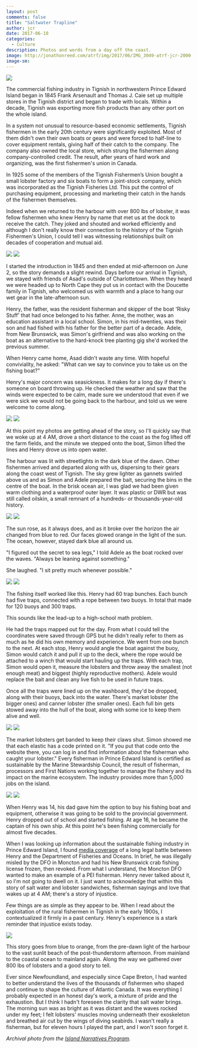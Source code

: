 ```yaml
---
layout: post
comments: false
title: "Saltwater Trapline"
author: jcr
date: 2017-06-10
categories:
  - Culture
description: Photos and words from a day off the coast.
image: http://jonathonreed.com/atrf/img/2017/06/IMG_3049-atrf-jcr-2000-web.jpg
image-sm:
---
```


<img src="http://jonathonreed.com/atrf/img/2017/06/FishingIndustry2.jpg">

The commercial fishing industry in Tignish in northwestern Prince Edward Island began in 1845 Frank Arsenault and Thomas J. Caie set up multiple stores in the Tignish district and began to trade with locals. Within a decade, Tignish was exporting more fish products than any other port on the whole island.

In a system not unusual to resource-based economic settlements, Tignish fishermen in the early 20th century were significantly exploited. Most of them didn't own their own boats or gears and were forced to half-line to cover equipment rentals, giving half of their catch to the company. The company also owned the local store, which strung the fishermen along company-controlled credit. The result, after years of hard work and organizing, was the first fishermen's union in Canada.

In 1925 some of the members of the Tignish Fishermen’s Union bought a small lobster factory and six boats to form a joint-stock company, which was incorporated as the Tignish Fisheries Ltd. This put the control of purchasing equipment, processing and marketing their catch in the hands of the fishermen themselves.

Indeed when we returned to the harbour with over 800 lbs of lobster, it was fellow fishermen who knew Henry by name that met us at the dock to receive the catch. They joked and shouted and worked efficiently and although I don't really know their connection to the history of the Tignish Fishermen's Union, I could tell I was witnessing relationships built on decades of cooperation and mutual aid.

<img src="http://jonathonreed.com/atrf/img/2017/06/IMG_2758-atrf-jcr-2000-web.jpg">

<img src="http://jonathonreed.com/atrf/img/2017/06/IMG_2780-atrf-jcr-2000-web.jpg">

I started the introduction in 1845 and then ended at mid-afternoon on June 2, so the story demands a slight rewind. Days before our arrival in Tignish, we stayed with friends of Asad's outside of Charlottetown. When they heard we were headed up to North Cape they put us in contact with the Doucette family in Tignish, who welcomed us with warmth and a place to hang our wet gear in the late-afternoon sun.

Henry, the father, was the resident fisherman and skipper of the boat 'Risky Stuff' that had once belonged to his father. Anne, the mother, was an education assistant in a local school. Simon, in his mid-twenties, was their son and had fished with his father for the better part of a decade. Adele, from New Brunswick, was Simon's girlfriend and was also working on the boat as an alternative to the hard-knock tree planting gig she'd worked the previous summer.

When Henry came home, Asad didn't waste any time. With hopeful conviviality, he asked: "What can we say to convince you to take us on the fishing boat?"

Henry's major concern was seasickness. It makes for a long day if there's someone on board throwing up. He checked the weather and saw that the winds were expected to be calm, made sure we understood that even if we were sick we would not be going back to the harbour, and told us we were welcome to come along.

<img src="http://jonathonreed.com/atrf/img/2017/06/IMG_2837-atrf-jcr-2000-web.jpg">

<img src="http://jonathonreed.com/atrf/img/2017/06/IMG_2842-atrf-jcr-2000-web.jpg">

At this point my photos are getting ahead of the story, so I'll quickly say that we woke up at 4 AM, drove a short distance to the coast as the fog lifted off the farm fields, and the minute we stepped onto the boat, Simon lifted the lines and Henry drove us into open water.

The harbour was lit with streetlights in the dark blue of the dawn. Other fishermen arrived and departed along with us, dispersing to their gears along the coast west of Tignish. The sky grew lighter as gannets swirled above us and as Simon and Adele prepared the bait, securing the bins in the centre of the boat. In the brisk ocean air, I was glad we had been given warm clothing and a waterproof outer layer. It was plastic or DWR but was still called oilskin, a small remnant of a hundreds- or thousands-year-old history.

<img src="http://jonathonreed.com/atrf/img/2017/06/IMG_8749-atrf-jcr-2000-web.jpg">

<img src="http://jonathonreed.com/atrf/img/2017/06/IMG_8766-atrf-jcr-2000-web.jpg">

The sun rose, as it always does, and as it broke over the horizon the air changed from blue to red. Our faces glowed orange in the light of the sun. The ocean, however, stayed dark blue all around us.

"I figured out the secret to sea legs," I told Adele as the boat rocked over the waves. "Always be leaning against something."

She laughed. "I sit pretty much whenever possible."

<img src="http://jonathonreed.com/atrf/img/2017/06/IMG_2906-atrf-jcr-2000-web.jpg">

<img src="http://jonathonreed.com/atrf/img/2017/06/IMG_2924-atrf-jcr-2000-web.jpg">

The fishing itself worked like this. Henry had 60 trap bunches. Each bunch had five traps, connected with a rope between two buoys. In total that made for 120 buoys and 300 traps.

This sounds like the lead-up to a high-school math problem.

He had the traps mapped out for the day. From what I could tell the coordinates were saved through GPS but he didn't really refer to them as much as he did his own memory and experience. We went from one bunch to the next. At each stop, Henry would angle the boat against the buoy, Simon would catch it and pull it up to the deck, where the rope would be attached to a winch that would start hauling up the traps. With each trap, Simon would open it, measure the lobsters and throw away the smallest (not enough meat) and biggest (highly reproductive mothers). Adele would replace the bait and clean any live fish to be used in future traps.

Once all the traps were lined up on the washboard, they'd be dropped, along with their buoys, back into the water. There's market lobster (the bigger ones) and canner lobster (the smaller ones). Each full bin gets stowed away into the hull of the boat, along with some ice to keep them alive and well.

<img src="http://jonathonreed.com/atrf/img/2017/06/IMG_2955-atrf-jcr-2000-web.jpg">

<img src="http://jonathonreed.com/atrf/img/2017/06/IMG_3049-atrf-jcr-2000-web.jpg">

The market lobsters get banded to keep their claws shut. Simon showed me that each elastic has a code printed on it. "If you put that code onto the website there, you can log in and find information about the fisherman who caught your lobster." Every fisherman in Prince Edward Island is certified as sustainable by the Marine Stewardship Council, the result of fisherman, processors and First Nations working together to manage the fishery and its impact on the marine ecosystem. The industry provides more than 5,000 jobs on the island.

<img src="http://jonathonreed.com/atrf/img/2017/06/IMG_2972-atrf-jcr-2000-web.jpg">

<img src="http://jonathonreed.com/atrf/img/2017/06/IMG_3029-atrf-jcr-2000-web.jpg">

When Henry was 14, his dad gave him the option to buy his fishing boat and equipment, otherwise it was going to be sold to the provincial government. Henry dropped out of school and started fishing. At age 16, he became the captain of his own ship. At this point he's been fishing commercially for almost five decades.

When I was looking up information about the sustainable fishing industry in Prince Edward Island, I found <a href="http://www.peicanada.com/west_prince_graphic/news/article_becff319-ede1-5cbe-bff3-45fbc0f8f069.html" target="blank">media coverage</a> of a long legal battle between Henry and the Department of Fisheries and Oceans. In brief, he was illegally misled by the DFO in Moncton and had his New Brunswick crab fishing license frozen, then revoked. From what I understand, the Moncton DFO wanted to make an example of a PEI fisherman. Henry never talked about it, so I'm not going to dwell on it. I just want to acknowledge that within this story of salt water and lobster sandwiches, fisherman sayings and love that wakes up at 4 AM; there's a story of injustice. 

Few things are as simple as they appear to be. When I read about the exploitation of the rural fishermen in Tignish in the early 1900s, I contextualized it firmly in a past century. Henry's experience is a stark reminder that injustice exists today.

<img src="http://jonathonreed.com/atrf/img/2017/06/IMG_3148-atrf-jcr-2000-web.jpg">

This story goes from blue to orange, from the pre-dawn light of the harbour to the vast sunlit beach of the post-thunderstorm afternoon. From mainland to the coastal ocean to mainland again. Along the way we gathered over 800 lbs of lobsters and a good story to tell.

Ever since Newfoundland, and especially since Cape Breton, I had wanted to better understand the lives of the thousands of fishermen who shaped and continue to shape the culture of Atlantic Canada. It was everything I probably expected in an honest day's work, a mixture of pride and the exhaustion. But I think I hadn't foreseen the clarity that salt water brings. The morning sun was as bright as it was distant and the waves rocked under my feet; I felt lobsters' muscles moving underneath their exoskeleton and breathed air cut by the wings of diving seabirds. I wasn't really a fisherman, but for eleven hours I played the part, and I won't soon forget it.

<i>Archival photo from the <a href="http://vre2.upei.ca/cap/node/401" target="blank">Island Narratives Program</a>.</i>